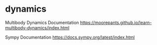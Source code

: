 # dynamics

Multibody Dynamics Documentation
https://moorepants.github.io/learn-multibody-dynamics/index.html

Sympy Documentation
https://docs.sympy.org/latest/index.html
